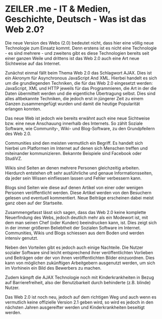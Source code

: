 # ZEILER .me - IT & Medien, Geschichte, Deutsch - Was ist das Web 2.0?

Die neue Version des Webs (2.0) bedeutet nicht, dass hier eine völlig neue Technologie zum Einsatz kommt. Denn erstens ist es nicht eine Technologie - es sind mehrere - und zweitens gibt es diese Technologien bereits seit einer ganzen Weile und drittens ist das Web 2.0 auch eine Art neue Sichtweise auf das Internet.

Zunächst einmal fällt beim Thema Web 2.0 das Schlagwort AJAX. Dies ist ein Akronym für Asynchronous JavaScript And XML. Hierbei handelt es sich um die grundlegenden Techniken, die für das Web 2.0 eingesetzt werden: JavaScript, XML und HTTP jeweils für das Programmieren, die Art in der die Daten übermittelt werden und die eigentliche Übertragung selbst. Dies sind alles altbekannte Techniken, die jedoch erst in jüngerer Zeit zu einem Ganzen zusammengefügt wurden und damit die heutige Popularität erlangen konnten.

Das neue Web ist jedoch wie bereits erwähnt auch eine neue Sichtweise bzw. eine neue Anschauung innerhalb des Internets. So zählt Soziale Software, wie Community-, Wiki- und Blog-Software, zu den Grundpfeilern des Web 2.0.

Communities sind den meisten vermutlich ein Begriff. Es handelt sich hierbei um Platformen im Internet auf denen sich Menschen treffen und miteinander kommunizieren. Bekannte Beispiele sind Facebook oder StudiVZ.

Wikis sind Seiten an denen mehrere Personen gleichzeitig arbeiten. Hierdurch entstehen oft sehr ausführliche und genaue Informationsseiten, da jeder sein Wissen einfliessen lassen und Fehler verbessern kann.

Blogs sind Seiten wie diese auf denen Artikel von einer oder wenigen Personen veröffentlicht werden. Diese Artikel werden von den Besuchern gelesen und eventuell kommentiert. Neue Beiträge erscheinen dabei meist ganz oben auf der Startseite.

Zusammengefasst lässt sich sagen, dass das Web 2.0 keine komplette Neuerfindung des Webs, jedoch deutlich mehr als ein Modewort ist, mit dem man seinen Chef (oder Kunden) beeindrucken kann, ist. Dies zeigt sich in der immer größeren Beliebtheit der Sozialen Software im Internet. Communities, Wikis und Blogs schiessen aus dem Boden und werden intensiv genutzt.

Neben den Vorteilen gibt es jedoch auch einige Nachteile. Die Nutzer sozialer Software sind leicht entsprechend ihrer veröffentlichten Vorlieben und Beiträgen oder der von ihnen veröffentlichten Bilder einzuordnen. Dies kann von möglichen zukünftigen Arbeitgebern ausgenutzt werden, um sich im Vorhinein ein Bild des Bewerbers zu machen.

Zudem kämpft die AJAX Technologie noch mit Kinderkrankheiten in Bezug auf Barrierefreiheit, also der Benutzbarkeit durch behinderte (z.B. blinde) Nutzer.

Das Web 2.0 ist noch neu, jedoch auf dem richtigen Weg und auch wenn es vermutlich keine offizielle Version 2.1 geben wird, so wird es jedoch in den nächsten Jahren ausgereifter werden und Kinderkrankheiten beseitigt werden.